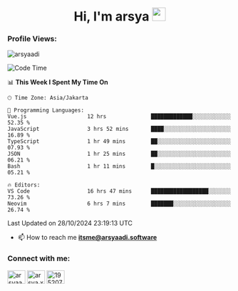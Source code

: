 <h1 align="center">Hi, I'm arsya 
  <img src="https://media.giphy.com/media/hvRJCLFzcasrR4ia7z/giphy.gif" width="30px"/>
</h1>

<p align="left"> <h3>Profile Views:</h3> <img src="https://komarev.com/ghpvc/?username=arsyaadi&label=Profile%20views&color=0e75b6&style=flat" alt="arsyaadi" /> </p>

<!--START_SECTION:waka-->
![Code Time](http://img.shields.io/badge/Code%20Time-3%2C336%20hrs%2024%20mins-blue)

📊 **This Week I Spent My Time On** 

```text
🕑︎ Time Zone: Asia/Jakarta

💬 Programming Languages: 
Vue.js                   12 hrs              █████████████░░░░░░░░░░░░   52.35 % 
JavaScript               3 hrs 52 mins       ████░░░░░░░░░░░░░░░░░░░░░   16.89 % 
TypeScript               1 hr 49 mins        ██░░░░░░░░░░░░░░░░░░░░░░░   07.93 % 
JSON                     1 hr 25 mins        ██░░░░░░░░░░░░░░░░░░░░░░░   06.21 % 
Bash                     1 hr 11 mins        █░░░░░░░░░░░░░░░░░░░░░░░░   05.21 % 

🔥 Editors: 
VS Code                  16 hrs 47 mins      ██████████████████░░░░░░░   73.26 % 
Neovim                   6 hrs 7 mins        ███████░░░░░░░░░░░░░░░░░░   26.74 % 
```


 Last Updated on 28/10/2024 23:19:13 UTC
<!--END_SECTION:waka-->

- 📫 How to reach me **itsme@arsyaadi.software**


<h3 align="left">Connect with me:</h3>
<p align="left">
<a href="https://linkedin.com/in/arsyaadi" target="blank"><img align="center" src="https://raw.githubusercontent.com/rahuldkjain/github-profile-readme-generator/master/src/images/icons/Social/linked-in-alt.svg" alt="arsyaadi" height="30" width="40" /></a>
<a href="https://fb.com/arsya.xkz" target="blank"><img align="center" src="https://raw.githubusercontent.com/rahuldkjain/github-profile-readme-generator/master/src/images/icons/Social/facebook.svg" alt="arsya.xkz" height="30" width="40" /></a>
<a href="https://stackoverflow.com/users/19520749" target="blank"><img align="center" src="https://raw.githubusercontent.com/rahuldkjain/github-profile-readme-generator/master/src/images/icons/Social/stack-overflow.svg" alt="19520749" height="30" width="40" /></a>
</p>
